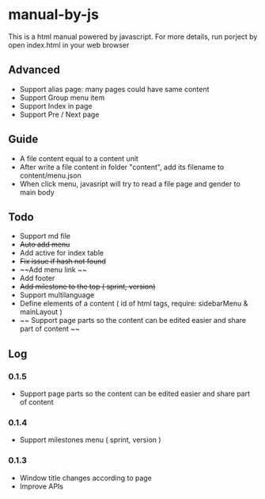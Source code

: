 # manual-by-js

This is a html manual powered by javascript. For more details, run porject by open index.html in your web browser

## Advanced
- Support alias page: many pages could have same content
- Support Group menu item
- Support Index in page
- Support Pre / Next page

## Guide
- A file content equal to a content unit
- After write a file content in folder "content", add  its filename to content/menu.json
- When click menu, javasript will try to read a file page and gender to main body


## Todo

- Support md file
- ~~Auto add menu~~
- Add active for index table
- ~~Fix issue if hash not found~~
- ~~Add menu link ~~
- Add footer
- ~~Add milestone to the top ( sprint, version)~~
- Support multilanguage
- Define elements of a content ( id of html tags, require: sidebarMenu & mainLayout )
- ~~ Support page parts so the content can be edited easier and share part of content ~~

## Log

### 0.1.5
- Support page parts so the content can be edited easier and share part of content

### 0.1.4
- Support milestones menu ( sprint, version )

### 0.1.3

- Window title changes according to page
- Improve APIs

